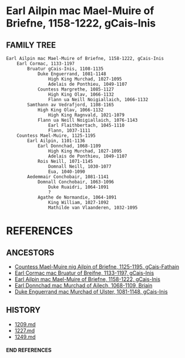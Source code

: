 # Earl Ailpin mac Mael-Muire of Briefne, 1158-1222, gCais-Inis

## FAMILY TREE 
```
Earl Ailpin mac Mael-Muire of Briefne, 1158-1222, gCais-Inis
	Earl Cormac, 1133-1197
		Bruatur gCais-Inis, 1108-1135
			Duke Enguerrand, 1081-1148
				High King Murchad, 1027-1095
				Adelais de Ponthieu, 1049-1107
			Countess Margrethe, 1085-1127
				High King Olav, 1066-1132
				Flann ua Neill Noigiallaich, 1066-1132
		Samthann av Vedrafjord, 1108-1165
			High King Olav, 1066-1132
				High King Ragnvald, 1021-1079
			Flann ua Neill Noigiallaich, 1076-1143
				Earl Flaithbertach, 1045-1110
				Flann, 1037-1111				
	Countess Mael-Muire, 1125-1195
		Earl Ailpin, 1101-1136
			Earl Donnchad, 1068-1109
				High King Murchad, 1027-1095
				Adelais de Ponthieu, 1049-1107
			Rois Neill, 1071-1145
				Domnall Neill, 1030-1077
				Eua, 1040-1090
		Aedemmair Conchobair, 1081-1141	
			Domnall Conchobair, 1063-1096
				Duke Ruaidri, 1064-1091
				?
			Agathe de Normandie, 1064-1091
				King William, 1027-1092
				Mathilde van Vlaanderen, 1032-1095
```


# REFERENCES

## ANCESTORS
* [Countess Mael-Muire nig Ailpin of Briefne, 1125-1195, gCais-Fathain](mael-muire_nig_ailpin_1125.md)
* [Earl Cormac mac Bruatur of Breifne, 1133-1197, gCais-Inis](cormac_mac_bruatur_1133.md)
* [Earl Ailpin mac Mael-Muire of Briefne, 1158-1222, gCais-Inis](ailpin_mac_mael-muire_1158.md)
* [Earl Donnchad mac Murchad of Ailech, 1068-1109, Briain](donnchad_mac_murchad_1068.md)
* [Duke Enguerrand mac Murchad of Ulster, 1081-1148, gCais-Inis](enguerrand_mac_murchad_1081.md)

## HISTORY
* [1209.md](../h/1209.md)
* [1227.md](../h/1227.md)
* [1249.md](../h/1249.md)

#### END REFERENCES
